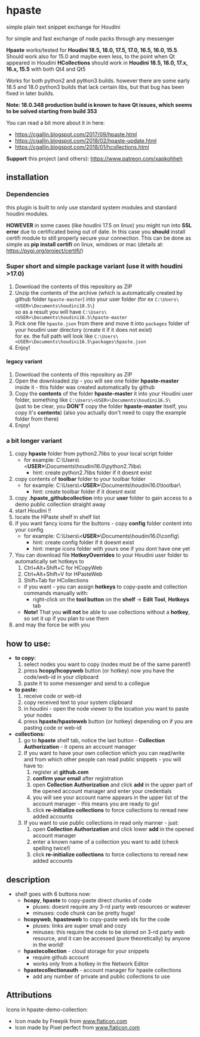 # hpaste
simple plain text snippet exchange for Houdini

for simple and fast exchange of node packs through any messenger

**Hpaste** works/tested for **Houdini 18.5, 18.0, 17.5, 17.0, 16.5, 16.0, 15.5**. Should work also for 15.0 and maybe even less, to the point when Qt appeared in Houdini
**HCollections** should work in **Houdini 18.5, 18.0, 17.x, 16.x, 15.5** with both Qt4 and Qt5  

Works for both python2 and python3 builds. however there are some early 18.5 and 18.0 python3 builds that lack certain libs, but that bug has been fixed in later builds.

**Note: 18.0.348 production build is known to have Qt issues, which seems to be solved starting from build 353**

You can read a bit more about it in here:
* https://cgallin.blogspot.com/2017/09/hpaste.html
* https://cgallin.blogspot.com/2018/02/hpaste-update.html
* https://cgallin.blogspot.com/2018/01/hcollections.html

**Support** this project (and others): https://www.patreon.com/xapkohheh

## installation ##
### Dependencies
this plugin is built to only use standard system modules and standard houdini modules.

**HOWEVER** in some cases (like houdini 17.5 on linux) you might run into **SSL error** due to certificated being out of date. In this case you **should** install certifi module to still properly secure your connection. This can be done as simple as **pip install certifi** on linux, windows or mac (details at: https://pypi.org/project/certifi/) 
### Super short and simple package variant (use it with houdini >17.0) ###
1. Download the contents of this repository as ZIP
2. Unzip the contents of the archive (which is automatically created by github folder `hpaste-master`)
   into your user folder (for ex `C:\Users\<USER>\Documents\houdini18.5\`)  
   so as a result you will have `C:\Users\<USER>\Documents\houdini16.5\hpaste-master`
3. Pick one file `hpaste.json` from there and move it into `packages` folder of your houdini user directory  (create it if it does not exist)  
   for ex. the full path will look like `C:\Users\<USER>\Documents\houdini16.5\packages\hpaste.json`
4. Enjoy!

#### legacy variant
1. Download the contents of this repository as ZIP
2. Open the downloaded zip - you will see one folder **hpaste-master** inside it - this folder was created automatically by github
3. Copy the **contents** of the folder **hpaste-master** it into your Houdini user folder, something like `C:\Users\<USER>\Documents\houdini16.5\`  
   (just to be clear, you **DON'T** copy the folder **hpaste-master** itself, you copy it's **contents**)
(also you actually don't need to copy the example folder from there)
4. Enjoy!

### a bit longer variant ###
1. copy **hpaste** folder from python2.7libs to your local script folder
    * for example: C:\Users\\<**USER>**\Documents\houdini16.0\python2.7libs\
        * hint: create python2.7libs folder if it doesnt exist 
2. copy contents of **toolbar** folder to your toolbar folder
    * for example: C:\Users\\<**USER>**\Documents\houdini16.0\toolbar\
        * hint: create toolbar folder if it doesnt exist 
3. copy **.hpaste_githubcollection** into your **user** folder to gain access to a demo public collection straight away
4. start Houdini !!
5. locate the HPaste shelf in shelf list
6. if you want fancy icons for the buttons - copy **config** folder content into your config
    * for example: C:\Users\\<**USER>**\Documents\houdini16.0\config\
        * hint: create config folder if it doesnt exist 
        * hint: merge icons folder with yours one if you dont have one yet
7. You can download file **HotkeyOverrides** to your Houdini user folder to automatically set hotkeys to
      1. Ctrl+Alt+Shift+C for HCopyWeb
      2. Ctrl+Alt+Shift+V for HPasteWeb
      3. Shift+Tab for HCollections
   * if you want - you can assign **hotkeys** to copy-paste and collection commands manually with: 
      * right-click on the **tool button** on the **shelf** -> **Edit Tool**, **Hotkeys** tab
   * **Note!** That you **will not** be able to use collections without a **hotkey**, so set it up if you plan to use them
8. and may the force be with you

## how to use: ##
* **to copy:**
    1. select nodes you want to copy (nodes must be of the same parent!)
    2. press **hcopy/hcopyweb** button (or hotkey) now you have the code/web-id in your clipboard
    3. paste it to some messenger and send to a collegue
* **to paste:**
    1. receive code or web-id
    2. copy received text to your system clipboard
    3. in houdini - open the node viewer to the location you want to paste your nodes
    4. press **hpaste/hpasteweb** button (or hotkey) depending on if you are pasting code or web-id
* **collections:**
    1. go to **hpaste** shelf tab, notice the last button - **Collection Authorization** - it opens an account manager
    2. If you want to have your own collection which you can read/write and from which other people can read public snippets - you will have to:
       1. register at **github.com**
       2. **confirm your email** after registration
       3. open **Collection Authorization** and click **add** in the upper part of the opened account manager and enter your credentials
       4. you will see your account name appears in the upper list of the account manager - this means you are ready to go!
       5. click **re-initialize collections** to force collections to reread new added accounts
    3. If you want to use public collections in read only manner - just:
       1. open **Collection Authorization** and click lower **add** in the opened account manager
       2. enter a known name of a collection you want to add (check spelling twice!)
       3. click **re-initialize collections** to force collections to reread new added accounts


## description ##
* shelf goes with 6 buttons now: 
    * **hcopy**, **hpaste** to copy-paste direct chunks of code
        * pluses: doesnt require any 3-rd party web resources or watever
        * minuses: code chunk can be pretty huge!
    * **hcopyweb**, **hpasteweb** to copy-paste web ids for the code
        * pluses: links are super small and cozy
        * minuses: this require the code to be stored on 3-rd party web resource, and it can be accessed (pure theoretically) by anyone in the world!
   * **hpastecollection** - cloud storage for your snippets
        * require github account
        * works only from a hotkey in the Network Editor
   * **hpastecollectionauth** - account manager for hpaste collections
        * add any number of private and public collections to use

## Attributions ##
Icons in hpaste-demo-collection:
* Icon made by Freepik from www.flaticon.com
* Icon made by Pixel perfect from www.flaticon.com

